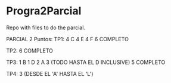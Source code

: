 # Progra2Parcial
Repo with files to do the parcial.

PARCIAL 2 Puntos:
TP1:
	4 C
	4 E
	4 F
	6 COMPLETO

TP2: 6 COMPLETO

TP3: 
	1 B
	1 D
	2 A
	3 (TODO HASTA EL D INCLUSIVE)
	5 COMPLETO

TP4:
	3 (DESDE EL 'A' HASTA EL 'L')
